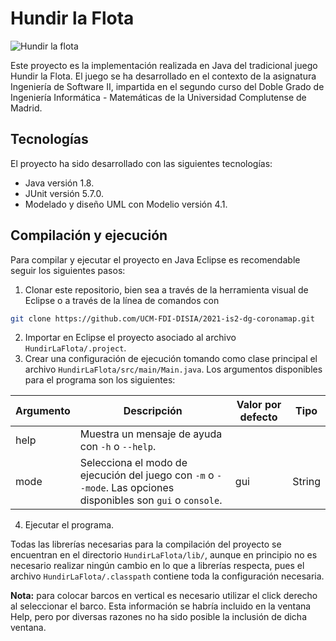# Hundir la Flota
![Hundir la flota](https://coverfiles.alphacoders.com/414/41415.jpg)

Este proyecto es la implementación realizada en Java del tradicional juego Hundir la Flota.
El juego se ha desarrollado en el contexto de la asignatura Ingeniería de Software II, impartida en el segundo curso del Doble Grado de Ingeniería Informática - Matemáticas de la Universidad Complutense de Madrid.

## Tecnologías
El proyecto ha sido desarrollado con las siguientes tecnologías:
* Java versión 1.8.
* JUnit versión 5.7.0.
* Modelado y diseño UML con Modelio versión 4.1.

## Compilación y ejecución
Para compilar y ejecutar el proyecto en Java Eclipse es recomendable seguir los siguientes pasos:

1. Clonar este repositorio, bien sea a través de la herramienta visual de Eclipse o a través de la línea de comandos con
```bash
git clone https://github.com/UCM-FDI-DISIA/2021-is2-dg-coronamap.git
```
2. Importar en Eclipse el proyecto asociado al archivo `HundirLaFlota/.project`.
3. Crear una configuración de ejecución tomando como clase principal el archivo `HundirLaFlota/src/main/Main.java`. Los argumentos disponibles para el programa son los siguientes:

| Argumento | Descripción | Valor por defecto | Tipo |
| --------- | ----------- | ----------------- | ---- |
| help | Muestra un mensaje de ayuda con `-h` o `--help`. | | |
| mode | Selecciona el modo de ejecución del juego con `-m` o `--mode`. Las opciones disponibles son `gui` o `console`. | gui | String |

4. Ejecutar el programa.

Todas las librerías necesarias para la compilación del proyecto se encuentran en el directorio `HundirLaFlota/lib/`, aunque en principio no es necesario realizar ningún cambio en lo que a librerías respecta, pues el archivo `HundirLaFlota/.classpath` contiene toda la configuración necesaria.

**Nota:** para colocar barcos en vertical es necesario utilizar el click derecho al seleccionar el barco. Esta información se habría incluido en la ventana Help, pero por diversas razones no ha sido posible la inclusión de dicha ventana.
